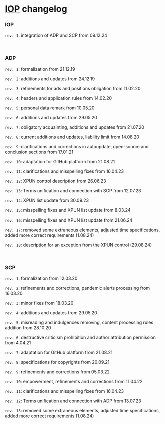 # [IOP](https://adslbarxatov.github.io/IOP) changelog

### IOP

`rev. 1`: integration of ADP and SCP  from 09.12.24

&nbsp;



### ADP

`rev. 1`: formalization from 21.12.19

`rev. 2`: additions and updates from 24.12.19

`rev. 3`: refinements for ads and positions obligation from 11.02.20

`rev. 4`: headers and application rules from 14.02.20

`rev. 5`: personal data remark from 10.05.20

`rev. 6`: additions and updates from 29.05.20

`rev. 7`: obligatory acquainting, additions and updates from 21.07.20

`rev. 8`: current additions and updates, liability limit from 14.08.20

`rev. 9`: clarifications and corrections in autoupdate, open-source and conclusion sections from 17.01.21

`rev. 10`: adaptation for GitHub platform from 21.08.21

`rev. 11`: clarifications and misspelling fixes from 16.04.23

`rev. 12`: XPUN control description from 26.06.23

`rev. 13`: Terms unification and connection with SCP from 12.07.23

`rev. 14`: XPUN list update from 30.09.23

`rev. 15`: misspelling fixes and XPUN list update from 8.03.24

`rev. 16`: misspelling fixes and XPUN list update from 21.06.24

`rev. 17`: removed some extraneous elements, adjusted time specifications, added more correct requirements (1.08.24)

`rev. 18`: description for an exception from the XPUN control (29.08.24)

&nbsp;



### SCP

`rev. 1`: formalization from 12.03.20

`rev. 2`: refinements and corrections, pandemic alerts processing from 16.03.20

`rev. 3`: minor fixes from 18.03.20

`rev. 4`: additions and updates from 29.05.20

`rev. 5`: misreading and indulgences removing, content processing rules addition from 28.10.20

`rev. 6`: destructive criticism prohibition and author attribution permission from 4.04.21

`rev. 7`: adaptation for GitHub platform from 21.08.21

`rev. 8`: specifications for copyrights from 20.09.21

`rev. 9`: refinements and corrections from 05.03.22

`rev. 10`: empowerment, refinements and corrections from 11.04.22

`rev. 11`: clarifications and misspelling fixes from 16.04.23

`rev. 12`: Terms unification and connection with ADP from 13.07.23

`rev. 13`: removed some extraneous elements, adjusted time specifications, added more correct requirements (1.08.24)
